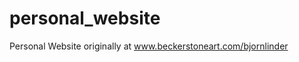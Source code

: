 personal_website
================

Personal Website originally at www.beckerstoneart.com/bjornlinder
